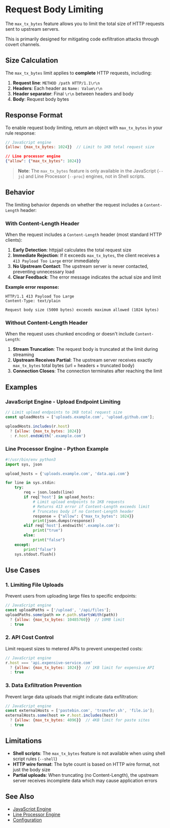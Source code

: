 # Request Body Limiting

The `max_tx_bytes` feature allows you to limit the total size of HTTP requests sent to upstream servers.

This is primarily designed for mitigating code exfiltration attacks through covert channels.

## Size Calculation

The `max_tx_bytes` limit applies to **complete** HTTP requests, including:

1. **Request line**: `METHOD /path HTTP/1.1\r\n`
2. **Headers**: Each header as `Name: Value\r\n`
3. **Header separator**: Final `\r\n` between headers and body
4. **Body**: Request body bytes

## Response Format

To enable request body limiting, return an object with `max_tx_bytes` in your rule response:

```javascript
// JavaScript engine
{allow: {max_tx_bytes: 1024}}  // Limit to 1KB total request size
```

```json
// Line processor engine
{"allow": {"max_tx_bytes": 1024}}
```

> **Note**: The `max_tx_bytes` feature is only available in the JavaScript (`--js`) and Line Processor (`--proc`) engines, not in Shell scripts.

## Behavior

The limiting behavior depends on whether the request includes a `Content-Length` header:

### With Content-Length Header

When the request includes a `Content-Length` header (most standard HTTP clients):

1. **Early Detection**: httpjail calculates the total request size
2. **Immediate Rejection**: If it exceeds `max_tx_bytes`, the client receives a `413 Payload Too Large` error immediately
3. **No Upstream Contact**: The upstream server is never contacted, preventing unnecessary load
4. **Clear Feedback**: The error message indicates the actual size and limit

**Example error response:**
```
HTTP/1.1 413 Payload Too Large
Content-Type: text/plain

Request body size (5000 bytes) exceeds maximum allowed (1024 bytes)
```

### Without Content-Length Header

When the request uses chunked encoding or doesn't include `Content-Length`:

1. **Stream Truncation**: The request body is truncated at the limit during streaming
2. **Upstream Receives Partial**: The upstream server receives exactly `max_tx_bytes` total bytes (url + headers + truncated body)
3. **Connection Closes**: The connection terminates after reaching the limit

## Examples

### JavaScript Engine - Upload Endpoint Limiting

```javascript
// Limit upload endpoints to 1KB total request size
const uploadHosts = ['uploads.example.com', 'upload.github.com'];

uploadHosts.includes(r.host)
  ? {allow: {max_tx_bytes: 1024}}
  : r.host.endsWith('.example.com')
```

### Line Processor Engine - Python Example

```python
#!/usr/bin/env python3
import sys, json

upload_hosts = {'uploads.example.com', 'data.api.com'}

for line in sys.stdin:
    try:
        req = json.loads(line)
        if req['host'] in upload_hosts:
            # Limit upload endpoints to 1KB requests
            # Returns 413 error if Content-Length exceeds limit
            # Truncates body if no Content-Length header
            response = {"allow": {"max_tx_bytes": 1024}}
            print(json.dumps(response))
        elif req['host'].endswith('.example.com'):
            print("true")
        else:
            print("false")
    except:
        print("false")
    sys.stdout.flush()
```


## Use Cases

### 1. Limiting File Uploads

Prevent users from uploading large files to specific endpoints:

```javascript
// JavaScript engine
const uploadPaths = ['/upload', '/api/files'];
uploadPaths.some(path => r.path.startsWith(path))
  ? {allow: {max_tx_bytes: 10485760}}  // 10MB limit
  : true
```

### 2. API Cost Control

Limit request sizes to metered APIs to prevent unexpected costs:

```javascript
// JavaScript engine
r.host === 'api.expensive-service.com'
  ? {allow: {max_tx_bytes: 1024}}  // 1KB limit for expensive API
  : true
```

### 3. Data Exfiltration Prevention

Prevent large data uploads that might indicate data exfiltration:

```javascript
// JavaScript engine
const externalHosts = ['pastebin.com', 'transfer.sh', 'file.io'];
externalHosts.some(host => r.host.includes(host))
  ? {allow: {max_tx_bytes: 4096}}  // 4KB limit for paste sites
  : true
```

## Limitations

- **Shell scripts**: The `max_tx_bytes` feature is not available when using shell script rules (`--shell`)
- **HTTP wire format**: The byte count is based on HTTP wire format, not just the body size
- **Partial uploads**: When truncating (no Content-Length), the upstream server receives incomplete data which may cause application errors

## See Also

- [JavaScript Engine](../guide/rule-engines/javascript.md)
- [Line Processor Engine](../guide/rule-engines/line-processor.md)
- [Configuration](../guide/configuration.md)
